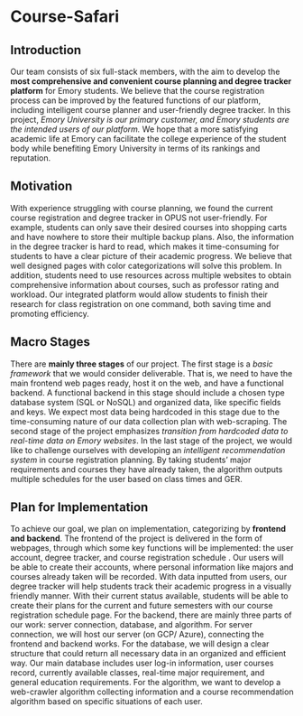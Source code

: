 # Course-Safari
## Introduction
Our team consists of six full-stack members, with the aim to develop the **most comprehensive and convenient course planning and degree tracker platform** for Emory students. We believe that the course registration process can be improved by the featured functions of our platform, including intelligent course planner and user-friendly degree tracker. In this project, *Emory University is our primary customer, and Emory students are the intended users of our platform.* We hope that a more satisfying academic life at Emory can facilitate the college experience of the student body while benefiting Emory University in terms of its rankings and reputation.
## Motivation
With experience struggling with course planning, we found the current course registration and degree tracker in OPUS not user-friendly. For example, students can only save their desired courses into shopping carts and have nowhere to store their multiple backup plans. Also, the information in the degree tracker is hard to read, which makes it time-consuming for students to have a clear picture of their academic progress. We believe that well designed pages with color categorizations will solve this problem. In addition, students need to use resources across multiple websites to obtain comprehensive information about courses, such as professor rating and workload. Our integrated platform would allow students to finish their research for class registration on one command, both saving time and promoting efficiency.
## Macro Stages
There are **mainly three stages** of our project. The first stage is a *basic framework* that we would consider deliverable. That is, we need to have the main frontend web pages ready, host it on the web, and have a functional backend. A functional backend in this stage should include a chosen type database system (SQL or NoSQL) and organized data, like specific fields and keys. We expect most data being hardcoded in this stage due to the time-consuming nature of our data collection plan with web-scraping. The second stage of the project emphasizes *transition from hardcoded data to real-time data on Emory websites*. In the last stage of the project, we would like to challenge ourselves with developing an *intelligent recommendation system* in course registration planning. By taking students’ major requirements and courses they have already taken, the algorithm outputs multiple schedules for the user based on class times and GER.
## Plan for Implementation
To achieve our goal, we plan on implementation, categorizing by **frontend and backend**. The frontend of the project is delivered in the form of webpages, through which some key functions will be implemented: the user account, degree tracker, and course registration schedule . Our users will be able to create their accounts, where personal information like majors and courses already taken will be recorded. With data inputted from users, our degree tracker will help students track their academic progress in a visually friendly manner. With their current status available, students will be able to create their plans for the current and future semesters with our course registration schedule page. For the backend, there are mainly three parts of our work: server connection, database, and algorithm. For server connection, we will host our server (on GCP/ Azure), connecting the frontend and backend works. For the database, we will design a clear structure that could return all necessary data in an organized and efficient way. Our main database includes user log-in information, user courses record, currently available classes, real-time major requirement, and general education requirements. For the algorithm, we want to develop a web-crawler algorithm collecting information and a course recommendation algorithm based on specific situations of each user.

